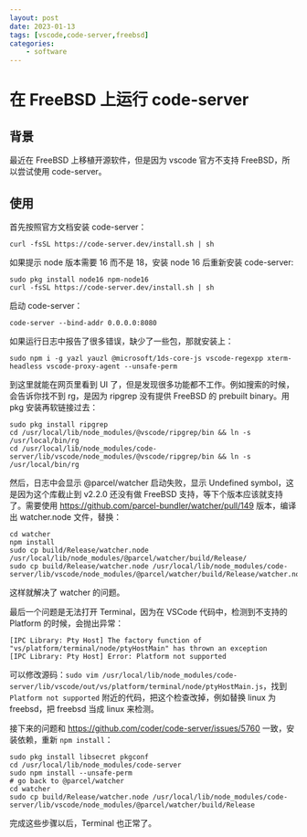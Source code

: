 ```yaml
---
layout: post
date: 2023-01-13
tags: [vscode,code-server,freebsd]
categories:
    - software
---
```


# 在 FreeBSD 上运行 code-server

## 背景

最近在 FreeBSD 上移植开源软件，但是因为 vscode 官方不支持 FreeBSD，所以尝试使用 code-server。

<!-- more -->

## 使用

首先按照官方文档安装 code-server：

```shell
curl -fsSL https://code-server.dev/install.sh | sh
```

如果提示 node 版本需要 16 而不是 18，安装 node 16 后重新安装 code-server:

```shell
sudo pkg install node16 npm-node16
curl -fsSL https://code-server.dev/install.sh | sh
```

启动 code-server：

```shell
code-server --bind-addr 0.0.0.0:8080
```

如果运行日志中报告了很多错误，缺少了一些包，那就安装上：

```shell
sudo npm i -g yazl yauzl @microsoft/1ds-core-js vscode-regexpp xterm-headless vscode-proxy-agent --unsafe-perm
```

到这里就能在网页里看到 UI 了，但是发现很多功能都不工作。例如搜索的时候，会告诉你找不到 rg，是因为 ripgrep 没有提供 FreeBSD 的 prebuilt binary。用 pkg 安装再软链接过去：

```shell
sudo pkg install ripgrep
cd /usr/local/lib/node_modules/@vscode/ripgrep/bin && ln -s /usr/local/bin/rg
cd /usr/local/lib/node_modules/code-server/lib/vscode/node_modules/@vscode/ripgrep/bin && ln -s /usr/local/bin/rg
```

然后，日志中会显示 @parcel/watcher 启动失败，显示 Undefined symbol，这是因为这个库截止到 v2.2.0 还没有做 FreeBSD 支持，等下个版本应该就支持了。需要使用 <https://github.com/parcel-bundler/watcher/pull/149> 版本，编译出 watcher.node 文件，替换：

```shell
cd watcher
npm install
sudo cp build/Release/watcher.node /usr/local/lib/node_modules/@parcel/watcher/build/Release/
sudo cp build/Release/watcher.node /usr/local/lib/node_modules/code-server/lib/vscode/node_modules/@parcel/watcher/build/Release/watcher.node
```

这样就解决了 watcher 的问题。

最后一个问题是无法打开 Terminal，因为在 VSCode 代码中，检测到不支持的 Platform 的时候，会抛出异常：

```
[IPC Library: Pty Host] The factory function of "vs/platform/terminal/node/ptyHostMain" has thrown an exception
[IPC Library: Pty Host] Error: Platform not supported
```

可以修改源码：`sudo vim /usr/local/lib/node_modules/code-server/lib/vscode/out/vs/platform/terminal/node/ptyHostMain.js`，找到 `Platform not supported` 附近的代码，把这个检查改掉，例如替换 linux 为 freebsd，把 freebsd 当成 linux 来检测。

接下来的问题和 https://github.com/coder/code-server/issues/5760 一致，安装依赖，重新 `npm install`：

```shell
sudo pkg install libsecret pkgconf
cd /usr/local/lib/node_modules/code-server
sudo npm install --unsafe-perm
# go back to @parcel/watcher
cd watcher
sudo cp build/Release/watcher.node /usr/local/lib/node_modules/code-server/lib/vscode/node_modules/@parcel/watcher/build/Release
```

完成这些步骤以后，Terminal 也正常了。
